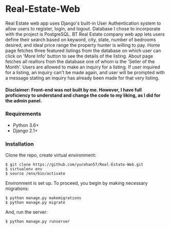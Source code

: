 # Real-Estate-Web

Real Estate web app uses Django's built-in User Authentication system to allow users to register, login, and logout. Database I chose to incorporate with the project is PostgreSQL.
BT Real Estate company web app lets users define their search based on keyword, city, state, number of bedrooms desired, and ideal price range the property hunter is willing to pay. 
Home page fetches three featured listings from the database on which user can click on 'More Info' button to see the details of the listing. 
About page fetches all realtors from the database one of whom is the 'Seller of the Month'.
Users are allowed to make an inquiry for a listing. If user inquired for a listing, an inquiry can't be made again, and user will be prompted with a message stating an inquiry has already been made for that very listing.


#### Disclaimer: Front-end was not built by me. However, I have full proficiency to understand and change the code to my liking, as I did for the admin panel. 


### Requirements

* Python 3.6+
* Django 2.1+

### Installation

Clone the repo, create virtual environment:

    $ git clone https://github.com/yucehan57/Real-Estate-Web.git
    $ virtualenv env
    $ source /env/bin/activate
    
Environment is set up. To proceed, you begin by making necessary migrations:

    $ python manage.py makemigrations
    $ python manage.py migrate
    
And, run the server:

    $ python manage.py runserver

